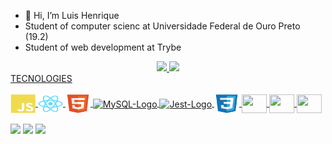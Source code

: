 - 👋 Hi, I’m Luis Henrique
- Student of computer scienc at Universidade Federal de Ouro Preto (19.2)
- Student of web development at Trybe
<div align="center">
  <a href="https://github.com/luishnrqq">
  <img height="180em" src="https://github-readme-stats.vercel.app/api?username=luishnrqq&show_icons=true&theme=midnight-purple&include_all_commits=true&count_private=true"/>
  <img height="180em" src="https://github-readme-stats.vercel.app/api/top-langs/?username=luishnrqq&layout=compact&langs_count=7&theme=midnight-purple"/>
</div>
  TECNOLOGIES
  <div style="display: inline_block"><br>
  <img align="center" alt="Luis-Js" height="30" width="40" src="https://raw.githubusercontent.com/devicons/devicon/master/icons/javascript/javascript-plain.svg">
  <img align="center" alt="Luis-React" height="30" width="40" src="https://raw.githubusercontent.com/devicons/devicon/master/icons/react/react-original.svg">
  <img align="center" alt="Luis-HTML" height="30" width="40" src="https://raw.githubusercontent.com/devicons/devicon/master/icons/html5/html5-original.svg">
    <img align="center" alt="MySQL-Logo" height="30" width="40" src="https://cdn.jsdelivr.net/gh/devicons/devicon/icons/mysql/mysql-original.svg" /><img/>
    <img align="center" alt="Jest-Logo" height="30" width="40" src="https://cdn.jsdelivr.net/gh/devicons/devicon/icons/jest/jest-plain.svg" />
  <img align="center" alt="Luis-CSS" height="30" width="40" src="https://raw.githubusercontent.com/devicons/devicon/master/icons/css3/css3-original.svg">
  <img align="center" alt"Luis-C" height="30" width="40" src="https://cdn.jsdelivr.net/gh/devicons/devicon/icons/c/c-original.svg" />
 <img align="center" alt"Luis-C" height="30" width="40" src="https://cdn.jsdelivr.net/gh/devicons/devicon/icons/redux/redux-original.svg" />
     <img align="center" alt"Luis-docker" height="30" width="40" src="https://cdn.jsdelivr.net/gh/devicons/devicon/icons/docker/docker-original.svg"/>
</div>
  <br>
  <div> 
  <a href="https://instagram.com/luishnrqq" target="_blank"><img src="https://img.shields.io/badge/-Instagram-%23E4405F?style=for-the-badge&logo=instagram&logoColor=white" target="_blank"></a>
  <a href = "mailto:luisaraujodemelo@hotmail.com"><img src="https://img.shields.io/badge/Microsoft_Outlook-0078D4?style=for-the-badge&logo=microsoft-outlook&logoColor=white" target="_blank"></a>
  <a href="https://www.linkedin.com/in/luishnrqaraujo/" target="_blank"><img src="https://img.shields.io/badge/-LinkedIn-%230077B5?style=for-the-badge&logo=linkedin&logoColor=white" target="_blank"></a> 
 
</div>


<!---
luishnrqq/luishnrqq is a ✨ special ✨ repository because its `README.md` (this file) appears on your GitHub profile.
You can click the Preview link to take a look at your changes.
--->
